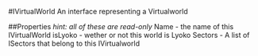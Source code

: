 #IVirtualWorld
An interface representing a Virtualworld

##Properties
*hint: all of these are read-only*
Name - the name of this IVirtualWorld
isLyoko - wether or not this world is Lyoko
Sectors - A list of ISectors that belong to this IVirtualworld

